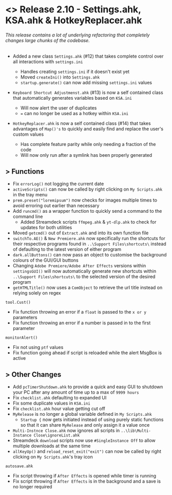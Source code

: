 # <> Release 2.10 - Settings.ahk, KSA.ahk & HotkeyReplacer.ahk
###### This release contains a lot of underlying refactoring that completely changes large chunks of the codebase.

- Added a new class `Settings.ahk` (#12) that takes complete control over all interactions with `settings.ini`
    - Handles creating `settings.ini` if it doesn't exist yet
    - Moved `createIni()` into `Settings.ahk`
    - `startup.generate()` can now add missing `settings.ini` values

- `Keyboard Shortcut Adjustmenst.ahk` (#13) is now a self contained class that automatically generates variables based on `KSA.ini`
    - Will now alert the user of duplicates
    - `=` can no longer be used as a hotkey within `KSA.ini`

- `HotkeyReplacer.ahk` is now a self contained class (#14) that takes advantages of `Map()'s` to quickly and easily find and replace the user's custom values
    - Has complete feature parity while only needing a fraction of the code
    - Will now only run after a symlink has been properly generated

## > Functions
- Fix `errorLog()` not logging the current date
- `activeScripts()` can now be called by right clicking on `My Scripts.ahk` in the tray menu
- `prem.preset("loremipsum")` now checks for images multiple times to avoid erroring out earlier than necessary 
- Add `runcmd()` as a wrapper function to quickly send a command to the command line
    - Added Streamdeck scripts `ffmpeg.ahk` & `yt-dlp.ahk` to check for updates for both utilities
- Moved `getcmd()` out of `Extract.ahk` and into its own function file
- `switchTo.AE()` & `New Premiere.ahk` now specifically run the shortcuts for their respective programs found in `..\Support Files\shortcuts\` instead of defaulting to the latest version of either program
- `dark.allButtons()` can now pass an object to customise the background colours of the GUI/GUI buttons
- Changing `Adobe Premiere/Adobe After Effects` versions within `settingsGUI()` will now automatically generate new shortcuts within `..\Support Files\shortcuts\` to the selected version of the desired program
- `getHTMLTitle()` now uses a `ComObject` to retrieve the url title instead on relying solely on regex

`tool.Cust()`
- Fix function throwing an error if a `float` is passed to the `x or y` parameters
- Fix function throwing an error if a number is passed in to the first parameter

`monitorAlert()`
- Fix not using `ptf` values
- Fix function going ahead if script is reloaded while the alert MsgBox is active

## > Other Changes
- Add `pcTimerShutdown.ahk` to provide a quick and easy GUI to shutdown your PC after any amount of time up to a max of `9999 hours`
- Fix `checklist.ahk` defaulting to expanded UI
- Fix some duplicate values in `KSA.ini`
- Fix `checklist.ahk` hour value getting cut off
- `MyRelease` is no longer a global variable defined in `My Scripts.ahk`
    - `Startup {` now gets initiated instead of using purely static functions so that it can share `MyRelease` and only assign it a value once
- `Multi-Instnce Close.ahk` now ignores all scripts in `..\lib\Multi-Instance Close\ignoreList.ahk`
- Streamdeck `download` scripts now use `#SingleInstance Off` to allow multiple downloads at the same time
- `allKeyUp()` and `reload_reset_exit("exit")` can now be called by right clicking on `My Scripts.ahk`'s tray icon


`autosave.ahk`
- Fix script throwing if `After Effects` is opened while timer is running
- Fix script throwing if `After Effects` is in the background and a save is no longer required